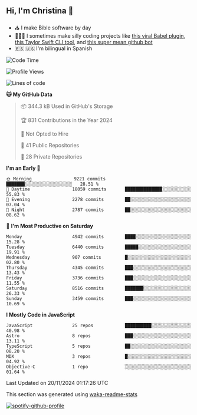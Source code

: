 ## Hi, I'm Christina 👋

- ⛪️ I make Bible software by day
- 👩🏼‍💻 I sometimes make silly coding projects like [this viral Babel plugin](https://www.instagram.com/reel/Cxvwz76vBus/), [this Taylor Swift CLI tool](https://github.com/christina-de-martinez/swift-commits), and [this super mean github bot](https://github.com/christina-de-martinez/roast-my-code)
- 🇪🇸 🇺🇸 I'm bilingual in Spanish

<!--START_SECTION:waka-->
![Code Time](http://img.shields.io/badge/Code%20Time-15%20hrs%2039%20mins-blue)

![Profile Views](http://img.shields.io/badge/Profile%20Views-3-blue)

![Lines of code](https://img.shields.io/badge/From%20Hello%20World%20I%27ve%20Written-21.3%20million%20lines%20of%20code-blue)

**🐱 My GitHub Data** 

> 📦 344.3 kB Used in GitHub's Storage 
 > 
> 🏆 831 Contributions in the Year 2024
 > 
> 🚫 Not Opted to Hire
 > 
> 📜 41 Public Repositories 
 > 
> 🔑 28 Private Repositories 
 > 
**I'm an Early 🐤** 

```text
🌞 Morning                9221 commits        ███████░░░░░░░░░░░░░░░░░░   28.51 % 
🌆 Daytime                18059 commits       ██████████████░░░░░░░░░░░   55.83 % 
🌃 Evening                2278 commits        ██░░░░░░░░░░░░░░░░░░░░░░░   07.04 % 
🌙 Night                  2787 commits        ██░░░░░░░░░░░░░░░░░░░░░░░   08.62 % 
```
📅 **I'm Most Productive on Saturday** 

```text
Monday                   4942 commits        ████░░░░░░░░░░░░░░░░░░░░░   15.28 % 
Tuesday                  6440 commits        █████░░░░░░░░░░░░░░░░░░░░   19.91 % 
Wednesday                907 commits         █░░░░░░░░░░░░░░░░░░░░░░░░   02.80 % 
Thursday                 4345 commits        ███░░░░░░░░░░░░░░░░░░░░░░   13.43 % 
Friday                   3736 commits        ███░░░░░░░░░░░░░░░░░░░░░░   11.55 % 
Saturday                 8516 commits        ███████░░░░░░░░░░░░░░░░░░   26.33 % 
Sunday                   3459 commits        ███░░░░░░░░░░░░░░░░░░░░░░   10.69 % 
```


**I Mostly Code in JavaScript** 

```text
JavaScript               25 repos            ██████████░░░░░░░░░░░░░░░   40.98 % 
Astro                    8 repos             ███░░░░░░░░░░░░░░░░░░░░░░   13.11 % 
TypeScript               5 repos             ██░░░░░░░░░░░░░░░░░░░░░░░   08.20 % 
MDX                      3 repos             █░░░░░░░░░░░░░░░░░░░░░░░░   04.92 % 
Objective-C              1 repo              ░░░░░░░░░░░░░░░░░░░░░░░░░   01.64 % 
```




 Last Updated on 20/11/2024 01:17:26 UTC
<!--END_SECTION:waka-->

This section was generated using [waka-readme-stats](https://github.com/anmol098/waka-readme-stats)

[![spotify-github-profile](https://spotify-github-profile.kittinanx.com/api/view?uid=1228436873&cover_image=true&theme=default&show_offline=false&background_color=121212&interchange=false&bar_color=53b14f&bar_color_cover=false)](https://spotify-github-profile.kittinanx.com/api/view?uid=1228436873&redirect=true)